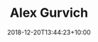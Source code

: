 ---
title: 'Alex Gurvich'
date: 2018-12-20T13:44:23+10:00
draft: false
image: "https://placekitten.com/301/300"
jobtitle: 'Human Being'
linkedinurl: "https://www.linkedin.com/"
weight: 2
layout: team
# promoted: true
---